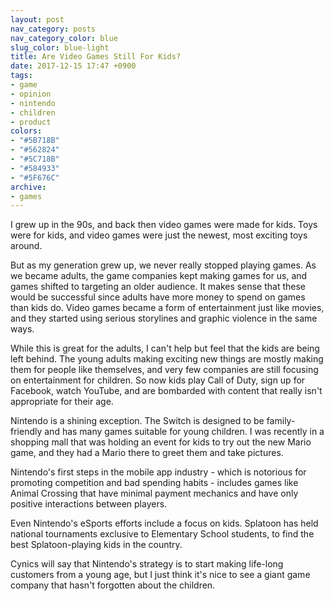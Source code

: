 ```yaml
---
layout: post
nav_category: posts
nav_category_color: blue
slug_color: blue-light
title: Are Video Games Still For Kids?
date: 2017-12-15 17:47 +0900
tags:
- game
- opinion
- nintendo
- children
- product
colors:
- "#5B718B"
- "#562824"
- "#5C718B"
- "#584933"
- "#5F676C"
archive:
- games
---
```


I grew up in the 90s, and back then video games were made for kids. Toys were for kids, and video games were just the newest, most exciting toys around.

But as my generation grew up, we never really stopped playing games. As we became adults, the game companies kept making games for us, and games shifted to targeting an older audience. It makes sense that these would be successful since adults have more money to spend on games than kids do. Video games became a form of entertainment just like movies, and they started using serious storylines and graphic violence in the same ways.

While this is great for the adults, I can't help but feel that the kids are being left behind. The young adults making exciting new things are mostly making them for people like themselves, and very few companies are still focusing on entertainment for children. So now kids play Call of Duty, sign up for Facebook, watch YouTube, and are bombarded with content that really isn't appropriate for their age.

Nintendo is a shining exception. The Switch is designed to be family-friendly and has many games suitable for young children. I was recently in a shopping mall that was holding an event for kids to try out the new Mario game, and they had a Mario there to greet them and take pictures.

Nintendo's first steps in the mobile app industry - which is notorious for promoting competition and bad spending habits - includes games like Animal Crossing that have minimal payment mechanics and have only positive interactions between players.

Even Nintendo's eSports efforts include a focus on kids. Splatoon has held national tournaments exclusive to Elementary School students, to find the best Splatoon-playing kids in the country.

Cynics will say that Nintendo's strategy is to start making life-long customers from a young age, but I just think it's nice to see a giant game company that hasn't forgotten about the children.
